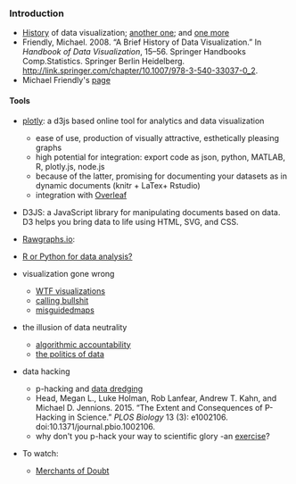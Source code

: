 ### Introduction
* [History](http://infowetrust.com/history/) of data visualization; [another one](http://data-art.net/resources/history_of_vis.php); and [one more](http://www.datavis.ca/gallery/historical.php)
* Friendly, Michael. 2008. “A Brief History of Data Visualization.” In *Handbook of Data Visualization*, 15–56. Springer Handbooks Comp.Statistics. Springer Berlin Heidelberg. http://link.springer.com/chapter/10.1007/978-3-540-33037-0_2.
* Michael Friendly's [page](http://www.datavis.ca/index.php) 

#### Tools
* [plotly](https://plot.ly/): a d3js based online tool for analytics and data visualization
  * ease of use, production of visually attractive, esthetically pleasing graphs
  * high potential for integration: export code as json, python, MATLAB, R, plotly.js, node.js
  * because of the latter, promising for documenting your datasets as in dynamic documents (knitr + LaTex+ Rstudio)
  * integration with [Overleaf](https://www.overleaf.com/blog/201-reproducible-and-collaborative-data-science-overleaf-links-with-plotly)
* D3JS: a JavaScript library for manipulating documents based on data. D3 helps you bring data to life using HTML, SVG, and CSS.
* [Rawgraphs.io](http://rawgraphs.io/): 

* [R or Python for data analysis?](https://www.datacamp.com/community/tutorials/r-or-python-for-data-analysis#gs.==1Rk0g)

* visualization gone wrong
  * [WTF visualizations](http://viz.wtf/)
  * [calling bullshit](http://callingbullshit.org/)
  * [misguidedmaps](https://misguidedmaps.com/)
  
* the illusion of data neutrality
  * [algorithmic accountability](https://techcrunch.com/2017/04/30/algorithmic-accountability/)
  * [the politics of data](http://blogs.lse.ac.uk/impactofsocialsciences/the-politics-of-data-series/)

* data hacking
  * p-hacking and [data dredging](https://en.wikipedia.org/wiki/Data_dredging)
  * Head, Megan L., Luke Holman, Rob Lanfear, Andrew T. Kahn, and Michael D. Jennions. 2015. “The Extent and Consequences of P-Hacking in Science.” *PLOS Biology* 13 (3): e1002106. doi:10.1371/journal.pbio.1002106.
  * why don't you p-hack your way to scientific glory -an [exercise](https://projects.fivethirtyeight.com/p-hacking/)?
  
* To watch:
  * [Merchants of Doubt](http://www.merchantsofdoubt.org/)
